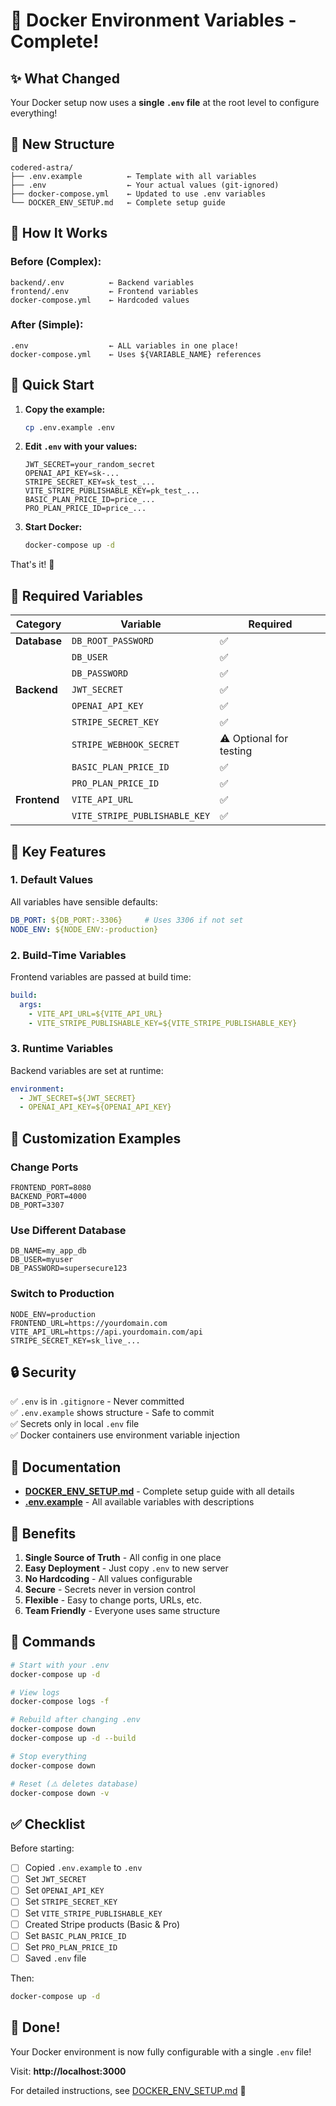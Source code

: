 # 🐳 Docker Environment Variables - Complete!

## ✨ What Changed

Your Docker setup now uses a **single `.env` file** at the root level to configure everything!

## 📁 New Structure

```
codered-astra/
├── .env.example          ← Template with all variables
├── .env                  ← Your actual values (git-ignored)
├── docker-compose.yml    ← Updated to use .env variables
└── DOCKER_ENV_SETUP.md   ← Complete setup guide
```

## 🎯 How It Works

### Before (Complex):
```
backend/.env          ← Backend variables
frontend/.env         ← Frontend variables
docker-compose.yml    ← Hardcoded values
```

### After (Simple):
```
.env                  ← ALL variables in one place!
docker-compose.yml    ← Uses ${VARIABLE_NAME} references
```

## 🚀 Quick Start

1. **Copy the example:**
   ```bash
   cp .env.example .env
   ```

2. **Edit `.env` with your values:**
   ```env
   JWT_SECRET=your_random_secret
   OPENAI_API_KEY=sk-...
   STRIPE_SECRET_KEY=sk_test_...
   VITE_STRIPE_PUBLISHABLE_KEY=pk_test_...
   BASIC_PLAN_PRICE_ID=price_...
   PRO_PLAN_PRICE_ID=price_...
   ```

3. **Start Docker:**
   ```bash
   docker-compose up -d
   ```

That's it! 🎉

## 🔑 Required Variables

| Category | Variable | Required |
|----------|----------|----------|
| **Database** | `DB_ROOT_PASSWORD` | ✅ |
| | `DB_USER` | ✅ |
| | `DB_PASSWORD` | ✅ |
| **Backend** | `JWT_SECRET` | ✅ |
| | `OPENAI_API_KEY` | ✅ |
| | `STRIPE_SECRET_KEY` | ✅ |
| | `STRIPE_WEBHOOK_SECRET` | ⚠️ Optional for testing |
| | `BASIC_PLAN_PRICE_ID` | ✅ |
| | `PRO_PLAN_PRICE_ID` | ✅ |
| **Frontend** | `VITE_API_URL` | ✅ |
| | `VITE_STRIPE_PUBLISHABLE_KEY` | ✅ |

## 📝 Key Features

### 1. Default Values
All variables have sensible defaults:
```yaml
DB_PORT: ${DB_PORT:-3306}     # Uses 3306 if not set
NODE_ENV: ${NODE_ENV:-production}
```

### 2. Build-Time Variables
Frontend variables are passed at build time:
```yaml
build:
  args:
    - VITE_API_URL=${VITE_API_URL}
    - VITE_STRIPE_PUBLISHABLE_KEY=${VITE_STRIPE_PUBLISHABLE_KEY}
```

### 3. Runtime Variables
Backend variables are set at runtime:
```yaml
environment:
  - JWT_SECRET=${JWT_SECRET}
  - OPENAI_API_KEY=${OPENAI_API_KEY}
```

## 🎨 Customization Examples

### Change Ports
```env
FRONTEND_PORT=8080
BACKEND_PORT=4000
DB_PORT=3307
```

### Use Different Database
```env
DB_NAME=my_app_db
DB_USER=myuser
DB_PASSWORD=supersecure123
```

### Switch to Production
```env
NODE_ENV=production
FRONTEND_URL=https://yourdomain.com
VITE_API_URL=https://api.yourdomain.com/api
STRIPE_SECRET_KEY=sk_live_...
```

## 🔒 Security

✅ `.env` is in `.gitignore` - Never committed  
✅ `.env.example` shows structure - Safe to commit  
✅ Secrets only in local `.env` file  
✅ Docker containers use environment variable injection  

## 📖 Documentation

- **[DOCKER_ENV_SETUP.md](DOCKER_ENV_SETUP.md)** - Complete setup guide with all details
- **[.env.example](.env.example)** - All available variables with descriptions

## 🎯 Benefits

1. **Single Source of Truth** - All config in one place
2. **Easy Deployment** - Just copy `.env` to new server
3. **No Hardcoding** - All values configurable
4. **Secure** - Secrets never in version control
5. **Flexible** - Easy to change ports, URLs, etc.
6. **Team Friendly** - Everyone uses same structure

## 🚀 Commands

```bash
# Start with your .env
docker-compose up -d

# View logs
docker-compose logs -f

# Rebuild after changing .env
docker-compose down
docker-compose up -d --build

# Stop everything
docker-compose down

# Reset (⚠️ deletes database)
docker-compose down -v
```

## ✅ Checklist

Before starting:
- [ ] Copied `.env.example` to `.env`
- [ ] Set `JWT_SECRET`
- [ ] Set `OPENAI_API_KEY`
- [ ] Set `STRIPE_SECRET_KEY`
- [ ] Set `VITE_STRIPE_PUBLISHABLE_KEY`
- [ ] Created Stripe products (Basic & Pro)
- [ ] Set `BASIC_PLAN_PRICE_ID`
- [ ] Set `PRO_PLAN_PRICE_ID`
- [ ] Saved `.env` file

Then:
```bash
docker-compose up -d
```

## 🎉 Done!

Your Docker environment is now fully configurable with a single `.env` file!

Visit: **http://localhost:3000**

For detailed instructions, see [DOCKER_ENV_SETUP.md](DOCKER_ENV_SETUP.md) 📖
